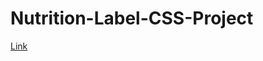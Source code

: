 # Nutrition-Label-CSS-Project
[Link](https://harichandana2000.github.io/Nutrition-Label-CSS-Project/)
